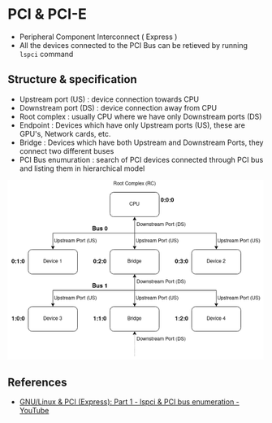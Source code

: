 # PCI & PCI-E

- Peripheral Component Interconnect ( Express )
- All the devices connected to the PCI Bus can be retieved by running `lspci` command

## Structure & specification
- Upstream port (US) : device connection towards CPU
- Downstream port (DS) : device connection away from CPU
- Root complex : usually CPU where we have only Downstream ports (DS)
- Endpoint : Devices which have only Upstream ports (US), these are GPU's, Network cards, etc.
- Bridge : Devices which have both Upstream and Downstream Ports, they connect two different buses
- PCI Bus enumuration : search of PCI devices connected through PCI bus and listing them in hierarchical model

![PCI Bus Enumberation](./media_assets/pci_device_enumeration/pci_device_enumeration.png)

## References
- [GNU/Linux & PCI (Express): Part 1 - lspci & PCI bus enumeration - YouTube](https://www.youtube.com/watch?v=l8bnwbqXCmw)